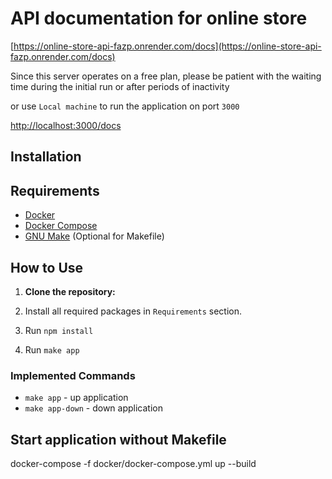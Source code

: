 # API documentation for online store

[https://online-store-api-fazp.onrender.com/docs](https://online-store-api-fazp.onrender.com/docs)

Since this server operates on a free plan, please be patient with
the waiting time during the initial run or after periods of inactivity

or use `Local machine` to run the application on port `3000`

<http://localhost:3000/docs>

## Installation

## Requirements

- [Docker](https://www.docker.com/get-started)
- [Docker Compose](https://docs.docker.com/compose/install/)
- [GNU Make](https://www.gnu.org/software/make/) (Optional for Makefile)

## How to Use

1. **Clone the repository:**

2. Install all required packages in `Requirements` section.

3. Run `npm install`

4. Run `make app`

### Implemented Commands

- `make app` - up application
- `make app-down` - down application

## Start application without Makefile

docker-compose -f docker/docker-compose.yml up --build
